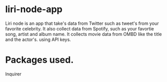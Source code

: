 # liri-node-app
Liri node is an app that take's data from Twitter such as tweet's from your favorite celebrity. It also collect data from Spotify, such as your favortie song, artist and album name. It collects movie data from OMBD like the title and the actor's. using API keys. 
# Packages used.
Inquirer<br>

